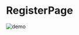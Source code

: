 # RegisterPage
![demo](https://user-images.githubusercontent.com/81808916/236349570-da9fe1b9-3fe7-477b-adfc-f9dc473d1a38.png)
